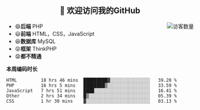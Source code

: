 <h2 align="center">👋 欢迎访问我的GitHub</h2>


<img align='right' src="https://profile-counter.glitch.me/declandragon/count.svg" alt="访客数量"/>

- 😄**后端** PHP
- 😃**前端** HTML，CSS，JavaScript
- 😆**数据库** MySQL
- 😝**框架** ThinkPHP
- 😧**都不精通**



**本周编码时长**

<!--START_SECTION:waka-->
```text
HTML         18 hrs 46 mins  █████████▓░░░░░░░░░░░░░░░   39.20 % 
PHP          16 hrs 5 mins   ████████▒░░░░░░░░░░░░░░░░   33.59 % 
JavaScript   7 hrs 51 mins   ████░░░░░░░░░░░░░░░░░░░░░   16.41 % 
Other        2 hrs 34 mins   █▒░░░░░░░░░░░░░░░░░░░░░░░   05.39 % 
CSS          1 hr 30 mins    ▓░░░░░░░░░░░░░░░░░░░░░░░░   03.13 % 
```
<!--END_SECTION:waka-->



<!--
**declandragon/declandragon** is a ✨ _special_ ✨ repository because its `README.md` (this file) appears on your GitHub profile.

Here are some ideas to get you started:

- 🔭 I’m currently working on ...
- 🌱 I’m currently learning ...
- 👯 I’m looking to collaborate on ...
- 🤔 I’m looking for help with ...
- 💬 Ask me about ...
- 📫 How to reach me: ...
- 😄 Pronouns: ...
- ⚡ Fun fact: ...
-->
